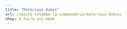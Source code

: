 ```yaml
---
title: "Matériaux Dubos"
url: /sainte-colombe-la-commanderie/materiaux-dubos/
shop: à faire soi-même
---
```

